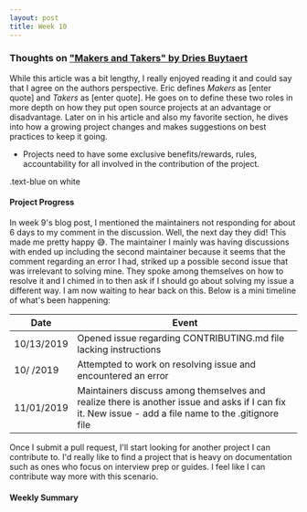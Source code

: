 ```yaml
---
layout: post
title: Week 10
---
```


### Thoughts on ["Makers and Takers" by Dries Buytaert](https://dri.es/balancing-makers-and-takers-to-scale-and-sustain-open-source)

While this article was a bit lengthy, I really enjoyed reading it and could say that I agree on the authors perspective. Eric defines *Makers* as [enter quote] and *Takers* as [enter quote]. He goes on to define these two roles in more depth on how they put open source projects at an advantage or disadvantage. Later on in his article and also my favorite section, he dives into how a growing project changes and makes suggestions on best practices to keep it going.

- Projects need to have some exclusive benefits/rewards, rules, accountability for all involved in the contribution of the project.


<div class="text-blue mb-2">
  .text-blue on white
</div>


#### **Project Progress**
In week 9's blog post, I mentioned the maintainers not responding for about 6 days to my comment in the discussion. Well, the next day they did! This made me pretty happy :sweat_smile:. The maintainer I mainly was having discussions with ended up including the second maintainer because it seems that the comment regarding an error I had, striked up a possible second issue that was irrelevant to solving mine. They spoke among themselves on how to resolve it and I chimed in to then ask if I should go about solving my issue a different way. I am now waiting to hear back on this. Below is a mini timeline of what's been happening:

| Date      | Event          | 
| ------------- |-------------|
| 10/13/2019   | Opened issue regarding CONTRIBUTING.md file lacking instructions|
| 10/ /2019      | Attempted to work on resolving issue and encountered an error   | 
| 11/01/2019 | Maintainers discuss among themselves and realize there is another issue and asks if I can fix it. New issue - add a file name to the .gitignore file     |


Once I submit a pull request, I'll start looking for another project I can contribute to. I'd really like to find a project that is heavy on documentation such as ones who focus on interview prep or guides. I feel like I can contribute way more with this scenario. 

#### **Weekly Summary**
